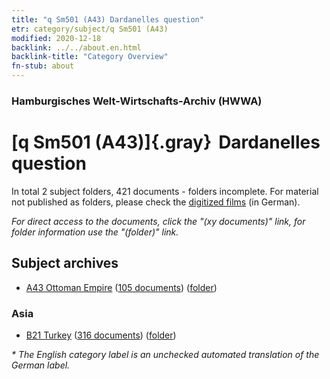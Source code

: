 ```yaml
---
title: "q Sm501 (A43) Dardanelles question"
etr: category/subject/q Sm501 (A43)
modified: 2020-12-18
backlink: ../../about.en.html
backlink-title: "Category Overview"
fn-stub: about
---
```


### Hamburgisches Welt-Wirtschafts-Archiv (HWWA)
# [q Sm501 (A43)]{.gray}&#8201; Dardanelles question&#160; 





In total 2 subject folders, 421 documents - folders incomplete.
For material not published as folders, please check the [digitized films](/film/h1_sh) (in German).

_For direct access to the documents, click the "(xy documents)" link, for folder information use the "(folder)" link._

## Subject archives


- [A43 Ottoman Empire](../../../geo/about.en.html#A43) (<a href="https://dfg-viewer.de/show/?tx_dlf[id]=https://pm20.zbw.eu/mets/sh/1410xx/141034/1460xx/146008/public.mets.en.xml" target="_blank">105 documents</a>) ([folder](http://purl.org/pressemappe20/folder/sh/141034,146008))

### Asia

- [B21 Turkey](../../../geo/about.en.html#B21) (<a href="https://dfg-viewer.de/show/?tx_dlf[id]=https://pm20.zbw.eu/mets/sh/1411xx/141111/1460xx/146008/public.mets.en.xml" target="_blank">316 documents</a>) ([folder](http://purl.org/pressemappe20/folder/sh/141111,146008))


_* The English category label is an unchecked automated translation of the German label._

